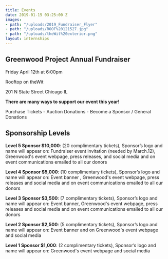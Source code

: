 ```yaml
---
title: Events
date: 2019-01-15 03:25:00 Z
images:
- path: "/uploads/2019_Fundraiser_Flyer"
- path: "/uploads/ROOF%20121527.jpg"
- path: "/uploads/theWit%20exterior.png"
layout: internships
---
```


## **Greenwood Project Annual Fundraiser**

Friday April 12th at 6:00pm

Rooftop on theWit

201 N State Street Chicago IL

**There are many ways to support our event this year!**

Purchase Tickets - Auction Donations - Become a Sponsor / General Donations

## Sponsorship Levels

**Level 5 Sponsor $10,000**: (20 complimentary tickets), Sponsor’s logo and name will appear on: Fundraiser event invitation (needed by March.12), Greenwood's event webpage, press releases, and social media and on event communications emailed to all our donors

**Level 4 Sponsor $5,000**: (10 complimentary tickets), Sponsor’s logo and name will appear on: Event banner , Greenwood's event webpage, press releases and social media and on event communications emailed to all our donors

**Level 3 Sponsor $3,500**: (7 complimentary tickets), Sponsor’s logo and name will appear on: Event banner, Greenwood's event webpage, press releases and social media and on event communications emailed to all our donors

**Level 2 Sponsor $2,500**: (5 complimentary tickets), Sponsor’s logo and name will appear on: Event banner and on Greenwood's event webpage and social media

**Level 1 Sponsor $1,000**: (2 complimentary tickets), Sponsor’s logo and name will appear on: Greenwood's event webpage and social media
